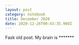 ```yaml
---
layout: post
category: notebook
title: December 2020
date: 2020-12-26T00:43:35.960Z
---
```

Fask old post. My brain is \*\*\*\*\*\**